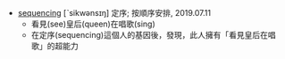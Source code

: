 - [sequencing](https://tw.dictionary.search.yahoo.com/search?p=sequencing) [ˋsikwənsɪŋ] 定序; 按順序安排, 2019.07.11
  - 看見(see)皇后(queen)在唱歌(sing)
  - 在定序(sequencing)這個人的基因後，發現，此人擁有「看見皇后在唱歌」的超能力
